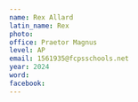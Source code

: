 ```yaml
---
name: Rex Allard
latin_name: Rex
photo: 
office: Praetor Magnus
level: AP 
email: 1561935@fcpsschools.net
year: 2024
word: 
facebook: 
---
```


